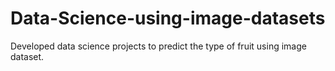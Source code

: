 # Data-Science-using-image-datasets
Developed data science projects to predict the type of fruit using image dataset. 
